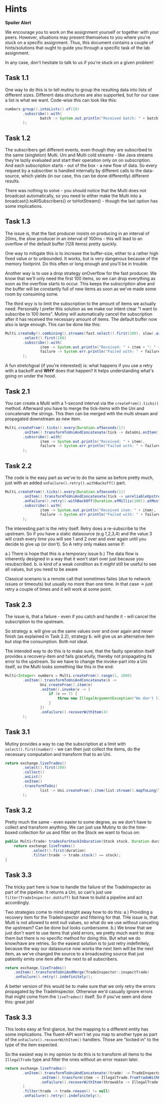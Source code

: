 # Hints

**Spoiler Alert**

We encourage you to work on the assignment yourself or together with your peers. However, situations may present themselves to you where you're stuck on a specific assignment. Thus, this document contains a couple of hints/solutions that ought to guide you through a specific task of the lab assignment.

In any case, don't hesitate to talk to us if you're stuck on a given problem!

## Task 1.1

One way to do this is to tell mutiny to group the resulting data into lists of different sizes. Different data structures are also supported, but for our case a list is what we want. Code-wise this can look like this:

```java 
numbers.group().intoLists().of(10)
        .subscribe().with(
                batch -> System.out.println("Received batch: " + batch)
        );
```

## Task 1.2 

The subscribers get different events, even though they are subscribed to the same (singleton) Multi. Uni and Multi cold streams - like Java streams they're lazily evaluated and start their operation only on on subscription. And each subscription starts - out of the box - a new flow of data. So every request by a subscriber is handled internally by different calls to the data-source, which yields (in our case, this can be done differently) different results.

There was nothing to solve - you should notice that the Multi does not broadcast automatically, so you need to either make the Multi into a broadcast().toAllSubscribers() or toHotStream() - though the last option has some implications.

## Task 1.3

The issue is, that the fast producer insists on producing in an interval of 20ms, the slow producer in an interval of 100ms - this will lead to an overflow of the default buffer (128 items) pretty quickly.

One way to mitigate this is to increase the buffer-size, either to a rather high fixed value or to unbounded. It works, but is very dangerous because of the memory footprint. Do this often or long enough and you'll be in trouble.

Another way is to use a drop strategy onOverflow for the fast producer. We know that we'll only need the first 100 items, so we can drop everything as soon as the overflow starts to occur. This keeps the subscription alive and the buffer will be constantly full of new items as soon as we've made some room by consuming some.

The third wyy is to limit the subscription to the amount of items we actually need. Personally I prefer this solution as we make our intent clear "I want to subscribe to 100 items". Mutiny will automatically cancel the subscription after it has received the necessary amount of items. The default buffer now also is large enough. This can be done like this:

```java
Multi.createBy().combining().streams(fast.select().first(100), slow).asTuple()
        .select().first(100)
        .subscribe().with(
                item -> System.out.println("Received: " + item + ": " + ( item.getItem1() + item.getItem2())),
                failure -> System.err.println("Failed with: " + failure)
        );
```

A fun stretchgoal (if you're interested) is: what happens if you use a retry with a backoff and **WHY** does that happen? It helps understanding what's going on under the hood.


## Task 2.1 

You can create a Multi with a 1-second interval via the `createFrom().ticks()` method. Afterward you have to merge the tick-items with the Uni and concatenate the strings. This then can be merged with the multi stream and propagated downstream as new item. 

```java
Multi.createFrom().ticks().every(Duration.ofSeconds(1))
        .onItem().transformToUniAndConcatenate(tick -> dataUni.onItem().transform(data -> data + " " + tick))
        .subscribe().with(
                item -> System.out.println("Received: " + item),
                failure -> System.err.println("Failed with: " + failure)
        );
```


## Task 2.2

The code is the easy part as we've to do the same as before pretty much, just with an added `onFailure().retry().withBackoff()` part.

```java
Multi.createFrom().ticks().every(Duration.ofSeconds(1))
        .onItem().transformToUniAndConcatenate(tick -> unreliableUpstreamRequest())
        .onFailure().retry().withBackOff(Duration.ofMillis(100)).atMost(5)
        .subscribe().with(
                item -> System.out.println("Received item: " + item),
                failure -> System.err.println("Failed with: " + failure)
        );
```

The interesting part is the retry itself. Retry does a re-subscribe to the upstream. So if you have a static datasource (e.g 1,2,3,4) and the value 3 will crash every time you will see 1 and 2 over and over again until you decide to give up (or don't). So A retry only makes sense if:

a.) There is hope that this is a temporary issue
b.) The data flow is inherently designed in a way that it won't start over just because you resubscribed. b. is kind of a weak condition as it _might_ still be useful to see all values, but you need to be aware

Classical scenario is a remote call that sometimes failes (due to network issues or timeouts) but usually no more than one time. In that case -> just retry a couple of times and it will work at some point.


## Task 2.3

The issue is, that a failure - even if you catch and handle it - will cancel the subscription to the upstream.

So strategy a. will give us the same values over and over again and never finish (as explained in Task 2.2), strategy b. will give us an alternative item but stop the consumption. Both not ideal.

The intended way to do this is to make sure, that the faulty operation itself provides a recovery-item and fails gracefully, thereby not propagating its error to the upstream. So we have to change the invoke-part into a Uni itself, so the Multi looks something like this in the end:

```java
Multi<Integer> numbers = Multi.createFrom().range(1, 1000)
        .onItem().transformToUniAndConcatenate(n -> 
                Uni.createFrom().item(n)
                .onItem().invoke(v -> {
                    if (v == 7) {
                        throw new IllegalArgumentException("We don't like seven!");
                    }
                })
                .onFailure().recoverWithItem(4)
        );
```

## Task 3.1

Mutiny provides a way to cap the subscription at a limit with `select().first(number)` - we can then just collect the items, do the necessary computation and transform that to an Uni.

```java
return exchange.liveTrades()
        .select().first(100)
        .collect()
        .asList()
        .onItem()
        .transformToUni(
                list -> Uni.createFrom().item(list.stream().mapToLong(Trade::volume).sum())
        );
```

## Task 3.2

Pretty much the same - even easier to some degree, as we don't have to collect and transform anything. We can just use Mutiny to do the time-boxed collection for us and filter on the Stock we want to focus on:

```java 
public Multi<Trade> tradesForStockInDuration(Stock stock, Duration duration) {
    return exchange.liveTrades()
            .select().first(duration)
            .filter(trade -> trade.stock() == stock);
}
```

## Task 3.3

The tricky part here is how to handle the failure of the TradeInspector as part of the pipeline. It returns a Uni, so can's just use `filter(TradeInspector.doStuff)` but have to  build a pipeline and act accordingly. 

Two strategies come to mind straight away how to do this:
a.) Providing a recovery item for the TradeInspector and filtering for that. THe issue is, that Multi is not allowed to emit null values, so what do we use without canceling the upstream? Can be done but looks cumbersome.
b.) We know that we just don't want to use items that yield errors, we pretty much want to drop them but there is no specific method for doing this. But what we do know/have are retries. So the easiest solution is to just retry indefinitely, because the way our datasource now works the next item will be the next item, as we've changed the source to a broadcasting source that just patiently emits one item after the next to all subscribers.

```java
return exchange.liveTrades()
    .onItem().transformToUniAndMerge(TradeInspector::inspectTrade)
    .onFailure().retry().indefinitely();
```

A better version of this would be to make sure that we only retry the errors propagated by the TradeInspector. Otherwise we'd casually ignore errors that might come from the `liveTrades()` itself. So if you've seen and done this: great job!

## Task 3.3

This looks easy at first glance, but the mapping to a different entity has some implications. The fluent-API won't let you map to another type as part of the `onFailure().recoverWithItem()` handlers. Those are "locked in" to the type of the item expected.

So the easiest way in my opinion to do this is to transform all items to the `IllegalTrade` type and filter the ones without an error reason later.

```java
return exchange.liveTrades()
        .onItem().transformToUniAndConcatenate((trade) -> TradeInspector.inspectTrade(trade)
                .onItem().transform(item -> IllegalTrade.fromTradeWithReason(trade, null))
                .onFailure().recoverWithItem(throwable -> IllegalTrade.fromTradeWithReason(trade, throwable.getMessage()))
        )
        .filter(trade -> trade.reason() != null)
        .onFailure().retry().indefinitely();
```